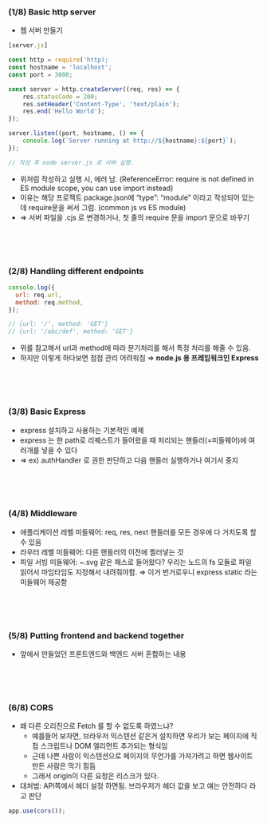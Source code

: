 ### (1/8) Basic http server

- 웹 서버 만들기

```jsx
[server.js]

const http = require('http);
const hostname = 'localhost';
const port = 3000;

const server = http.createServer((req, res) => {
	res.statusCode = 200;
	res.setHeader('Content-Type', 'text/plain');
	res.end('Hello World');
});

server.listen((port, hostname, () => {
	console.log(`Server running at http://${hostname}:${port}`);
});

// 작성 후 node server.js 로 서버 실행.
```

- 위처럼 작성하고 실행 시, 에러 남. (ReferenceError: require is not defined in ES module scope, you can use import instead)
- 이유는 해당 프로젝트 package.json에 “type”: “module” 이라고 작성되어 있는데 require문을 써서 그럼. (common js vs ES module)
- ⇒ 서버 파일을 .cjs 로 변경하거나, 첫 줄의 require 문을 import 문으로 바꾸기

<br/><br/><br/>

### (2/8) Handling different endpoints

```jsx
console.log({
  url: req.url,
  method: req.method,
});

// {url: '/', method: 'GET'}
// {url: '/abc/def', method: 'GET'}
```

- 위를 참고해서 url과 method에 따라 분기처리를 해서 특정 처리를 해줄 수 있음.
- 하지만 이렇게 하다보면 점점 관리 어려워짐 ⇒ **node.js 용 프레임워크인 Express**


<br/><br/><br/>



### (3/8) Basic Express

- express 설치하고 사용하는 기본적인 예제
- express 는 한 path로 리퀘스트가 들어왔을 때 처리되는 핸들러(=미들웨어)에 여러개를 넣을 수 있다
- ⇒ ex) authHandler 로 권한 판단하고 다음 핸들러 실행하거나 여기서 중지


<br/><br/><br/>


### (4/8) Middleware

- 애플리케이션 레벨 미들웨어: req, res, next 핸들러를 모든 경우에 다 거치도록 할 수 있음
- 라우터 레벨 미들웨어: 다른 핸들러의 이전에 찔러넣는 것
- 파일 서빙 미들웨어: ~.svg 같은 패스로 들어왔다? 우리는 노드의 fs 모듈로 파일 읽어서 마임타임도 지정해서 내려줘야함. ⇒ 이거 번거로우니 express static 라는 미들웨어 제공함


<br/><br/><br/>


### (5/8) Putting frontend and backend together

- 앞에서 만들었던 프론트엔드와 백엔드 서버 혼합하는 내용


<br/><br/><br/>


### (6/8) CORS

- 왜 다른 오리진으로 Fetch 를 할 수 없도록 하였느냐?
    - 예를들어 보자면, 브라우저 익스텐션 같은거 설치하면 우리가 보는 페이지에 직접 스크립트나 DOM 엘리먼트 추가되는 형식임
    - 근데 나쁜 사람이 익스텐션으로 페이지의 무언가를 가져가려고 하면 웹사이트 만든 사람은 막기 힘듬
    - 그래서 origin이 다른 요청은 리스크가 있다.
- 대처법: API쪽에서 헤더 설정 하면됨. 브라우저가 헤더 값을 보고 얘는 안전하다 라고 판단

```jsx
app.use(cors());
```